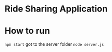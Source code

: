 # Ride Sharing Application
# How to run
 ```npm start```
got to the server folder
```node server.js```
